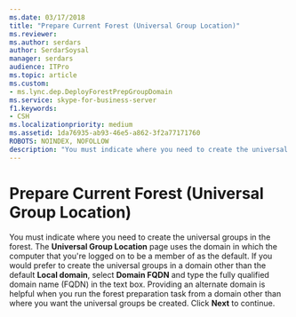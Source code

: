 ```yaml
---
ms.date: 03/17/2018
title: "Prepare Current Forest (Universal Group Location)"
ms.reviewer: 
ms.author: serdars
author: SerdarSoysal
manager: serdars
audience: ITPro
ms.topic: article
ms.custom:
- ms.lync.dep.DeployForestPrepGroupDomain
ms.service: skype-for-business-server
f1.keywords:
- CSH
ms.localizationpriority: medium
ms.assetid: 1da76935-ab93-46e5-a862-3f2a77171760
ROBOTS: NOINDEX, NOFOLLOW
description: "You must indicate where you need to create the universal groups in the forest. The Universal Group Location page uses the domain in which the computer that you're logged on to be a member of as the default. If you would prefer to create the universal groups in a domain other than the default Local domain, select Domain FQDN and type the fully qualified domain name (FQDN) in the text box. Providing an alternate domain is helpful when you run the forest preparation task from a domain other than where you want the universal groups be created. Select Next to continue."
---
```


# Prepare Current Forest (Universal Group Location)
 
You must indicate where you need to create the universal groups in the forest. The **Universal Group Location** page uses the domain in which the computer that you're logged on to be a member of as the default. If you would prefer to create the universal groups in a domain other than the default **Local domain**, select **Domain FQDN** and type the fully qualified domain name (FQDN) in the text box. Providing an alternate domain is helpful when you run the forest preparation task from a domain other than where you want the universal groups be created. Click **Next** to continue.
  


